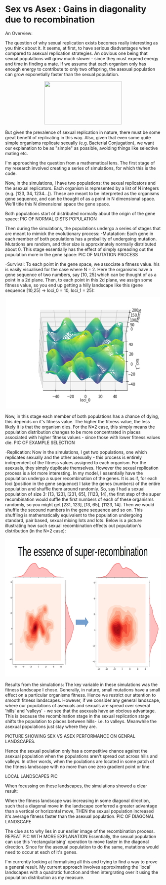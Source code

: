 # Sex vs Asex : Gains in diagonality due to recombination
An Overview:

The question of why sexual replication exists becomes really interesting as you think about it. It seems, at first, to have serious diadvantages when compared to asexual replication strategies. An obvious one being that sexual populations will grow much slower - since they must expend energy and time in finding a mate. If we assume that each organism only has enough energy to contribute to only two offspring, the asexual population can grow exponetially faster than the sexual population.
<p align="center">
  <img width="250" height="140" src="https://upload.wikimedia.org/wikipedia/commons/thumb/f/fc/Evolsex-dia1a.png/250px-Evolsex-dia1a.png">
</p>

But given the prevalence of sexual replication in nature, there must be some great benefit of replicating in this way. Also, given that even some quite simple organisms replicate sexually (e.g. Bacterial Conjugation), we want our explanation to be as "simple" as possible, avoiding things like selective mating etc.

I'm approaching the question from a mathematical lens. The first stage of my research involved creating a series of simulations, for which this is the code.

Now, in the simulations, I have two populations: the sexual replicators and the asexual replicators. Each organism is represented by a list of N integers (e.g. [123, 34, 1234...]). These are meant to be interpreted as the organisms gene sequence, and can be thought of as a point in N dimensional space. We'll title this N dimensional space the gene space.

Both populations start of distributed normally about the origin of the gene space:
PIC OF NORMAL DISTS POPULATION

Then during the simulations, the populations undergo a series of stages that are meant to mimick the evolutionary process:
-Mutatation:
Each gene in each member of both populations has a probaility of undergoing mutation. Mutations are random, and thier size is approximately normally distributed about 0. This stage essentially has the effect of simply spreading out the population more in the gene space:
PIC OF MUTATION PROCESS

-Survival:
To each point in the gene space, we associate a fitness value. his is easily visualised for the case where N = 2. Here the organisms have a gene sequence of two numbers, say [10, 25] which can be thought of as a point in a 2d plane. Then, to each point in this 2d plane, we assign some fitness value, so you end up getting a hilly landscape like this (gene sequence [10,25] -> loci_0 = 10, loci_1 = 25):
<p align="center">
  <img width="500" height="360" src="images/ele_70_rand_land.png">
</p>
Now, in this stage each member of both populations has a chance of dying, this depends on it's fitness value. The higher the fitness value, the less likely it is that the organism dies. For the N=2 case, this simply means the population distribution changes to be more concentrated in places associated with higher fitness values - since those with lower fitness values die.
PIC OF EXAMPLE SELECTION

-Replication:
Now in the simulations, I get two populations, one which replicates sexually and the other asexually - this process is entirely independent of the fitness values assigned to each organism. For the asexuals, they simply duplicate themselves. However the sexual replication process is a lot more interesting. In my model, I essentially have the population undergo a super recombination of the genes. It is as if, for each loci (position in the gene sequence) I take the genes (numbers) of the entire population and shuffle them around randomly. So, say I had a sexual population of size 3:  [13, 123], [231, 65], [1123, 14], the first step of the super recombination would suffle the first numbers of each of these organisms randomly, so you might get [231, 123], [13, 65], [1123, 14]. Then we would shuffle the secound numbers in the gene sequence and so on. This shuffling is mathematically equivalent to the population undergoing standard, pair based, sexual mixing lots and lots. Below is a picture illustrating how such sexual recombination effects out population's distribution (in the N=2 case):
<p align="center">
  <img width="900" height="450" src="images/recombination.png">
</p>


Results from the simulations:
The key variable in these simulations was the fitness landscape I chose. Generally, in nature, small mutations have a small effect on a particular organisms fitness. Hence we restrict our attention to smooth fitness landscapes. However, if we consider any general landscape, where our populations of asexuals and sexuals are spread over several 'hills' and 'valleys' - we see that the asexuals have an obcious advantage. This is because the recombination stage in the sexual replication stage shifts the population to places between hills- i.e. to valleys. Meanwhile the asexual populations just stay where they are.

PICTURE SHOWING SEX VS ASEX PERFORMANCE ON GENRAL LANDSCAPES.

Hence the sexual poulation only has a competitive chance against the asexual population when the populations aren't spread out across hills and valleys. In other words, when the poulations are located in some patch of the fitness landscape with no more than one zero gradient point or line:

LOCAL LANDSCAPES PIC

When focussing on these landscapes, the simulations showed a clear result:

When the fitness landscape was increasing in some diagonal direction, such that a diagonal move in the landscape conferred a greater advantage than a vertical or horizontal move, THEN the sexual population increased it's average fitness faster than the asexual population.
PIC OF DIAGONAL LANDSCAPE

The clue as to why lies in our earlier image of the recombination process.
REPEAT PIC WITH MORE EXPLANATION
Essentially, the sexual population can use this 'rectangularising' operation to move faster in the diagonal direction. Since for the asexual population to do the same, mutations would need to occur at each of it's genes.

I'm currently looking at formalising all this and trying to find a way to prove a general result. My current approach involves approximating the 'local' landscapes with a quadratic function and then intergrating over it using the population distribution as my measure.
